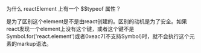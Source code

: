为什么 reactElement 上有一个 $$typeof 属性？

是为了区别这个element是不是由react创建的。区别的动机是为了安全。如果react发现一个element上没有这个键，或者这个键不是Symbol.for('react.element')或者0xeac7(不支持Symbol)时，就不会执行这个元素的markup语法。